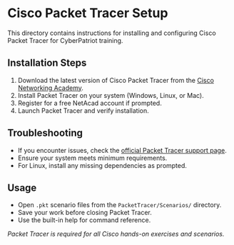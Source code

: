 # Cisco Packet Tracer Setup

This directory contains instructions for installing and configuring Cisco Packet Tracer for CyberPatriot training.

## Installation Steps

1. Download the latest version of Cisco Packet Tracer from the [Cisco Networking Academy](https://www.netacad.com/courses/packet-tracer).
2. Install Packet Tracer on your system (Windows, Linux, or Mac).
3. Register for a free NetAcad account if prompted.
4. Launch Packet Tracer and verify installation.

## Troubleshooting

- If you encounter issues, check the [official Packet Tracer support page](https://www.netacad.com/support/packet-tracer).
- Ensure your system meets minimum requirements.
- For Linux, install any missing dependencies as prompted.

## Usage

- Open `.pkt` scenario files from the `PacketTracer/Scenarios/` directory.
- Save your work before closing Packet Tracer.
- Use the built-in help for command reference.

*Packet Tracer is required for all Cisco hands-on exercises and scenarios.*
